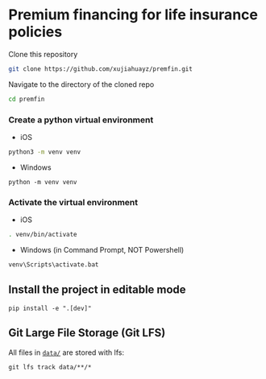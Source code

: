 # Premium financing for life insurance policies

Clone this repository

```bash
git clone https://github.com/xujiahuayz/premfin.git
```

Navigate to the directory of the cloned repo

```bash
cd premfin
```

### Create a python virtual environment

- iOS

```zsh
python3 -m venv venv
```

- Windows

```
python -m venv venv
```

### Activate the virtual environment

- iOS

```zsh
. venv/bin/activate
```

- Windows (in Command Prompt, NOT Powershell)

```zsh
venv\Scripts\activate.bat
```

## Install the project in editable mode

```
pip install -e ".[dev]"
```

## Git Large File Storage (Git LFS)

All files in [`data/`](data/) are stored with lfs:

```
git lfs track data/**/*
```
